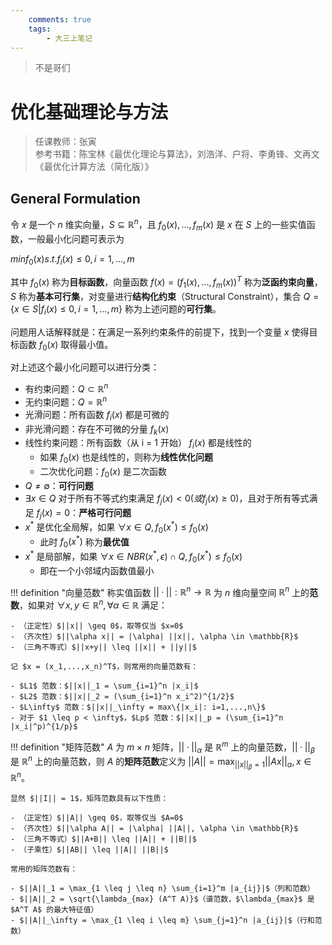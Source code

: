 ```yaml
---
    comments: true
    tags: 
        - 大三上笔记
---
```


> 不是哥们

# 优化基础理论与方法

> 任课教师：张寅  
> 参考书籍：陈宝林《最优化理论与算法》，刘浩洋、户将、李勇锋、文再文《最优化计算方法（简化版）》

## General Formulation

令 $x$ 是一个 $n$ 维实向量，$S\subseteq \mathbb{R}^n$，且 $f_0 (x),...,f_m (x)$ 是 $x$ 在 $S$ 上的一些实值函数，一般最小化问题可表示为

$min f_0 (x) s.t. f_i (x) \leq 0, i=1,...,m$

其中 $f_0 (x)$ 称为**目标函数**，向量函数 $f(x) = (f_1 (x),...,f_m (x))^T$ 称为**泛函约束向量**，$S$ 称为**基本可行集**，对变量进行**结构化约束**（Structural Constraint），集合 $Q = \{x\in S|f_i (x) \leq 0, i=1,...,m\}$ 称为上述问题的**可行集**。

问题用人话解释就是：在满足一系列约束条件的前提下，找到一个变量 $x$ 使得目标函数 $f_0 (x)$ 取得最小值。

对上述这个最小化问题可以进行分类：

- 有约束问题：$Q \subset \mathbb{R}^n$
- 无约束问题：$Q = \mathbb{R}^n$
- 光滑问题：所有函数 $f_i (x)$ 都是可微的
- 非光滑问题：存在不可微的分量 $f_k (x)$
- 线性约束问题：所有函数（从 i = 1 开始） $f_i (x)$ 都是线性的
    - 如果 $f_0 (x)$ 也是线性的，则称为**线性优化问题**
    - 二次优化问题：$f_0 (x)$ 是二次函数
- $Q \neq \emptyset$：**可行问题**
- $\exists x\in Q$ 对于所有不等式约束满足 $f_j (x) < 0(或 f_j (x) \geq 0)$，且对于所有等式满足 $f_j (x) = 0$：**严格可行问题**
- $x^*$ 是优化全局解，如果 $\forall x\in Q, f_0 (x^*) \leq f_0 (x)$
    - 此时 $f_0 (x^*)$ 称为**最优值**
- $x^*$ 是局部解，如果 $\forall x \in NBR(x^*, \epsilon) \cap Q, f_0 (x^*) \leq f_0 (x)$
    - 即在一个小邻域内函数值最小

!!! definition "向量范数"
    称实值函数 $|| · || : \mathbb{R}^n \to \mathbb{R}$ 为 $n$ 维向量空间 $\mathbb{R}^n$ 上的**范数**，如果对 $\forall x,y \in \mathbb{R}^n, \forall \alpha \in \mathbb{R}$ 满足：

    - （正定性）$||x|| \geq 0$，取等仅当 $x=0$
    - （齐次性）$||\alpha x|| = |\alpha| ||x||, \alpha \in \mathbb{R}$
    - （三角不等式）$||x+y|| \leq ||x|| + ||y||$

    记 $x = (x_1,...,x_n)^T$，则常用的向量范数有：

    - $L1$ 范数：$||x||_1 = \sum_{i=1}^n |x_i|$
    - $L2$ 范数：$||x||_2 = (\sum_{i=1}^n x_i^2)^{1/2}$
    - $L\infty$ 范数：$||x||_\infty = max\{|x_i|: i=1,...,n\}$
    - 对于 $1 \leq p < \infty$，$Lp$ 范数：$||x||_p = (\sum_{i=1}^n |x_i|^p)^{1/p}$

!!! definition "矩阵范数"
    $A$ 为 $m \times n$ 矩阵，$|| · ||_\alpha$ 是 $\mathbb{R}^m$ 上的向量范数，$|| · ||_\beta$ 是 $\mathbb{R}^n$ 上的向量范数，则 $A$ 的**矩阵范数**定义为 $||A|| = \max_{||x||_\beta = 1} ||Ax||_\alpha, x \in \mathbb{R}^n$。

    显然 $||I|| = 1$，矩阵范数具有以下性质：

    - （正定性）$||A|| \geq 0$，取等仅当 $A=0$
    - （齐次性）$||\alpha A|| = |\alpha| ||A||, \alpha \in \mathbb{R}$
    - （三角不等式）$||A+B|| \leq ||A|| + ||B||$
    - （子乘性）$||AB|| \leq ||A|| ||B||$

    常用的矩阵范数有：

    - $||A||_1 = \max_{1 \leq j \leq n} \sum_{i=1}^m |a_{ij}|$（列和范数）
    - $||A||_2 = \sqrt{\lambda_{max} (A^T A)}$（谱范数，$\lambda_{max}$ 是 $A^T A$ 的最大特征值）
    - $||A||_\infty = \max_{1 \leq i \leq m} \sum_{j=1}^n |a_{ij}|$（行和范数）